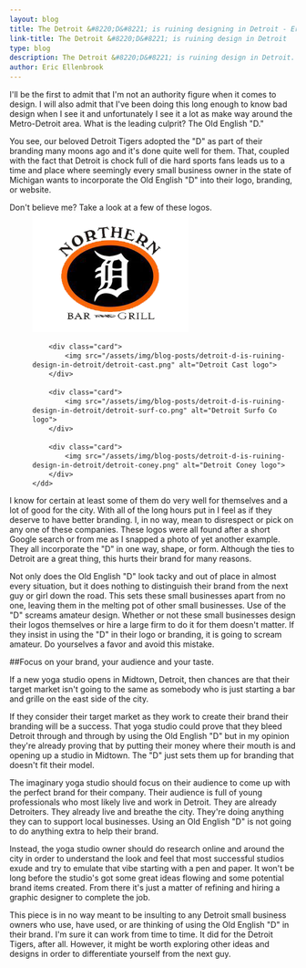 ```yaml
---
layout: blog
title: The Detroit &#8220;D&#8221; is ruining designing in Detroit - Eric Ellenbrook
link-title: The Detroit &#8220;D&#8221; is ruining design in Detroit
type: blog
description: The Detroit &#8220;D&#8221; is ruining design in Detroit. Stop trying to look like every other company and do your best to set yourself apart using these tips and strategies
author: Eric Ellenbrook
---
```

I'll be the first to admit that I'm not an authority figure when it comes to design. I will also admit that I've been doing this long enough to know bad design when I see it and unfortunately I see it a lot as make way around the Metro-Detroit area. What is the leading culprit? The Old English "D."
<!--more-->
You see, our beloved Detroit Tigers adopted the "D" as part of their branding many moons ago and it's done quite well for them. That, coupled with the fact that Detroit is chock full of die hard sports fans leads us to a time and place where seemingly every small business owner in the state of Michigan wants to incorporate the Old English "D" into their logo, branding, or website.

<dl class="card-definition-list">
	<dt>Don't believe me? Take a look at a few of these logos.</dt>
	<dd>
		<div class="card">
			<img src="/assets/img/blog-posts/detroit-d-is-ruining-design-in-detroit/northern-d.png" alt="Northern D logo">
		</div>

		<div class="card">
			<img src="/assets/img/blog-posts/detroit-d-is-ruining-design-in-detroit/detroit-cast.png" alt="Detroit Cast logo">
		</div>

		<div class="card">
			<img src="/assets/img/blog-posts/detroit-d-is-ruining-design-in-detroit/detroit-surf-co.png" alt="Detroit Surfo Co logo">
		</div>

		<div class="card">
			<img src="/assets/img/blog-posts/detroit-d-is-ruining-design-in-detroit/detroit-coney.png" alt="Detroit Coney logo">
		</div>
	</dd>
</dl>

I know for certain at least some of them do very well for themselves and a lot of good for the city. With all of the long hours put in I feel as if they deserve to have better branding. I, in no way, mean to disrespect or pick on any one of these companies. These logos were all found after a short Google search or from me as I snapped a photo of yet another example. They all incorporate the "D" in one way, shape, or form. Although the ties to Detroit are a great thing, this hurts their brand for many reasons. 

Not only does the Old English "D" look tacky and out of place in almost every situation, but it does nothing to distinguish their brand from the next guy or girl down the road. This sets these small businesses apart from no one, leaving them in the melting pot of other small businesses. Use of the "D" screams amateur design. Whether or not these small businesses design their logos themselves or hire a large firm to do it for them doesn't matter. If they insist in using the "D" in their logo or branding, it is going to scream amateur. Do yourselves a favor and avoid this mistake.

##Focus on your brand, your audience and your taste. 

If a new yoga studio opens in Midtown, Detroit, then chances are that their target market isn't going to the same as somebody who is just starting a bar and grille on the east side of the city.

If they consider their target market as they work to create their brand their branding will be a success. That yoga studio could prove that they bleed Detroit through and through by using the Old English "D" but in my opinion they're already proving that by putting their money where their mouth is and opening up a studio in Midtown. The "D" just sets them up for branding that doesn't fit their model.

The imaginary yoga studio should focus on their audience to come up with the perfect brand for their company. Their audience is full of young professionals who most likely live and work in Detroit. They are already Detroiters. They already live and breathe the city. They're doing anything they can to support local businesses. Using an Old English "D" is not going to do anything extra to help their brand.

Instead, the yoga studio owner should do research online and around the city in order to understand the look and feel that most successful studios exude and try to emulate that vibe starting with a pen and paper. It won't be long before the studio's got some great ideas flowing and some potential brand items created. From there it's just a matter of refining and hiring a graphic designer to complete the job.

This piece is in no way meant to be insulting to any Detroit small business owners who use, have used, or are thinking of using the Old English "D" in their brand. I'm sure it can work from time to time. It did for the Detroit Tigers, after all. However, it might be worth exploring other ideas and designs in order to differentiate yourself from the next guy.
